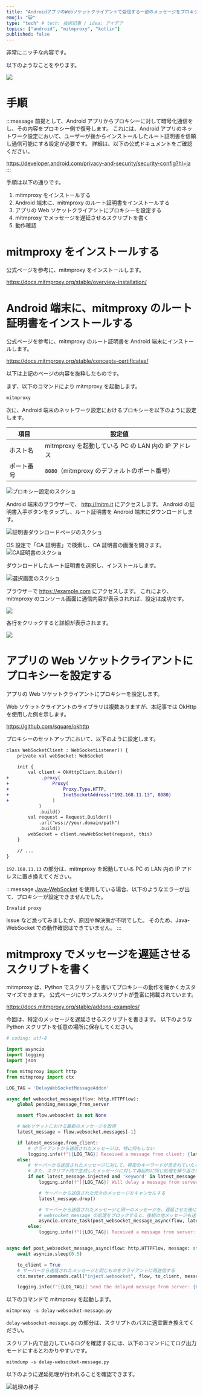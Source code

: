 ```yaml
---
title: "AndroidアプリのWebソケットクライアントで受信する一部のメッセージをプロキシから遅延させる"
emoji: "😺"
type: "tech" # tech: 技術記事 / idea: アイデア
topics: ["android", "mitmproxy", "kotlin"]
published: false
---
```


<!-- cSpell:ignore asyncio, mitmdump, mitmproxy -->

非常にニッチな内容です。

以下のようなことをやります。

![](/images/delay-websocket-message-to-android/summary.png)

# 手順

:::message
前提として、Android アプリからプロキシーに対して暗号化通信をし、その内容をプロキシー側で復号します。
これには、Android アプリのネットワーク設定において、ユーザーが後からインストールしたルート証明書を信頼し通信可能にする設定が必要です。
詳細は、以下の公式ドキュメントをご確認ください。

https://developer.android.com/privacy-and-security/security-config?hl=ja
:::

手順は以下の通りです。

1. mitmproxy をインストールする
2. Android 端末に、mitmproxy のルート証明書をインストールする
3. アプリの Web ソケットクライアントにプロキシーを設定する
4. mitmproxy でメッセージを遅延させるスクリプトを書く
5. 動作確認

# mitmproxy をインストールする

公式ページを参考に、mitmproxy をインストールします。

https://docs.mitmproxy.org/stable/overview-installation/

# Android 端末に、mitmproxy のルート証明書をインストールする

公式ページを参考に、mitmproxy のルート証明書を Android 端末にインストールします。

https://docs.mitmproxy.org/stable/concepts-certificates/

以下は上記のページの内容を抜粋したものです。

まず、以下のコマンドにより mitmproxy を起動します。

```bash
mitmproxy
```

次に、Android 端末のネットワーク設定におけるプロキシーを以下のように設定します。

| 項目       | 設定値                                              |
| ---------- | --------------------------------------------------- |
| ホスト名   | mitmproxy を起動している PC の LAN 内の IP アドレス |
| ポート番号 | `8080`（mitmproxy のデフォルトのポート番号）        |

![プロキシー設定のスクショ]()

Android 端末のブラウザーで、 http://mitm.it にアクセスします。
Android の証明書入手ボタンをタップし、ルート証明書を Android 端末にダウンロードします。

![証明書ダウンロードページのスクショ]()

OS 設定で「CA 証明書」で検索し、CA 証明書の画面を開きます。
![CA証明書のスクショ]()

ダウンロードしたルート証明書を選択し、インストールします。

![選択画面のスクショ]()

ブラウザーで https://example.com にアクセスします。
これにより、mitmproxy のコンソール画面に通信内容が表示されれば、設定は成功です。

![](/images/delay-websocket-message-to-android/example-request-summary.png)

各行をクリックすると詳細が表示されます。

![](/images/delay-websocket-message-to-android/example-request-details.png)

# アプリの Web ソケットクライアントにプロキシーを設定する

アプリの Web ソケットクライアントにプロキシーを設定します。

Web ソケットクライアントのライブラリは複数ありますが、本記事では OkHttp を使用した例を示します。

https://github.com/square/okhttp

プロキシーのセットアップにおいて、以下のように設定します。

```diff kotlin
class WebSocketClient : WebSocketListener() {
    private val webSocket: WebSocket

    init {
        val client = OkHttpClient.Builder()
+            .proxy(
+                Proxy(
+                    Proxy.Type.HTTP,
+                    InetSocketAddress("192.168.11.13", 8080)
+                )
            )
            .build()
        val request = Request.Builder()
            .url("wss://your.domain/path")
            .build()
        webSocket = client.newWebSocket(request, this)
    }

    // ...
}
```

`192.168.11.13` の部分は、mitmproxy を起動している PC の LAN 内の IP アドレスに置き換えてください。

:::message
[Java-WebSocket](https://github.com/TooTallNate/Java-WebSocket) を使用している場合、以下のようなエラーが出て、プロキシーが設定できませんでした。

```log
Invalid proxy
```

Issue など漁ってみましたが、原因や解決策が不明でした。
そのため、Java-WebSocket での動作確認はできていません。
:::

# mitmproxy でメッセージを遅延させるスクリプトを書く

mitmproxy は、Python でスクリプトを書いてプロキシーの動作を細かくカスタマイズできます。
公式ページにサンプルスクリプトが豊富に掲載されています。

https://docs.mitmproxy.org/stable/addons-examples/

今回は、特定のメッセージを遅延させるスクリプトを書きます。
以下のような Python スクリプトを任意の場所に保存してください。

```python:delay-websocket-message.py
# coding: utf-8

import asyncio
import logging
import json

from mitmproxy import http
from mitmproxy import ctx

LOG_TAG = 'DelayWebSocketMessageAddon'

async def websocket_message(flow: http.HTTPFlow):
    global pending_message_from_server

    assert flow.websocket is not None

    # Webソケットにおける最新のメッセージを取得
    latest_message = flow.websocket.messages[-1]

    if latest_message.from_client:
        # クライアントから送信されたメッセージは、特に何もしない
        logging.info(f"[{LOG_TAG}] Received a message from client: {latest_message.text}")
    else:
        # サーバーから送信されたメッセージに対して、特定のキーワードが含まれていたら、遅延処理を行う
        # また、スクリプト内で生成したメッセージに対して再起的に同じ処理を繰り返さないよう、`injected` フラグで識別
        if not latest_message.injected and 'keyword' in latest_message.text
            logging.info(f"[{LOG_TAG}] Will delay a message from server: {latest_message.text}")

            # サーバーから送信された元々のメッセージをキャンセルする
            latest_message.drop()

            # サーバーから送信されたメッセージと同一のメッセージを、遅延させた後に再送する
            # websocket_message の処理をブロックすると、後続の他メッセージも送信されずに止まってしまうため、非同期で処理する
            asyncio.create_task(post_websocket_message_async(flow, latest_message.text))
        else:
            logging.info(f"[{LOG_TAG}] Received a message from server: {latest_message.text}")


async def post_websocket_message_async(flow: http.HTTPFlow, message: str):
    await asyncio.sleep(0.5)

    to_client = True
    # サーバーから送信されたメッセージと同じものをクライアントに再送信する
    ctx.master.commands.call("inject.websocket", flow, to_client, message.encode())

    logging.info(f"[{LOG_TAG}] Send the delayed message from server: {message}")
```

以下のコマンドで mitmproxy を起動します。

```shell
mitmproxy -s delay-websocket-message.py
```

`delay-websocket-message.py` の部分は、スクリプトのパスに適宜置き換えてください。

スクリプト内で出力しているログを確認するには、以下のコマンドにてログ出力モードにするとわかりやすいです。

```shell
mitmdump -s delay-websocket-message.py
```

以下のように遅延処理が行われることを確認できます。

![処理の様子]()
